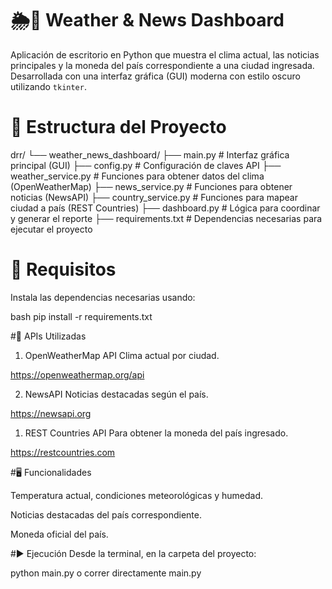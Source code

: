 # 🌦️📰 Weather & News Dashboard

Aplicación de escritorio en Python que muestra el clima actual, las noticias principales y la moneda del país correspondiente a una ciudad ingresada. Desarrollada con una interfaz gráfica (GUI) moderna con estilo oscuro utilizando `tkinter`.

 # 📁 Estructura del Proyecto

drr/
└── weather_news_dashboard/
├── main.py # Interfaz gráfica principal (GUI)
├── config.py # Configuración de claves API
├── weather_service.py # Funciones para obtener datos del clima (OpenWeatherMap)
├── news_service.py # Funciones para obtener noticias (NewsAPI)
├── country_service.py # Funciones para mapear ciudad a país (REST Countries)
├── dashboard.py # Lógica para coordinar y generar el reporte
├── requirements.txt # Dependencias necesarias para ejecutar el proyecto


 # 🔧 Requisitos

Instala las dependencias necesarias usando:

bash
pip install -r requirements.txt

  #🔑 APIs Utilizadas
  
1. OpenWeatherMap API
Clima actual por ciudad.

https://openweathermap.org/api

2. NewsAPI
Noticias destacadas según el país.

https://newsapi.org

1. REST Countries API
Para obtener la moneda del país ingresado.

https://restcountries.com

   #🖥️ Funcionalidades

Temperatura actual, condiciones meteorológicas y humedad.

Noticias destacadas del país correspondiente.

Moneda oficial del país.

  #▶️ Ejecución
Desde la terminal, en la carpeta del proyecto:

python main.py o correr directamente main.py


